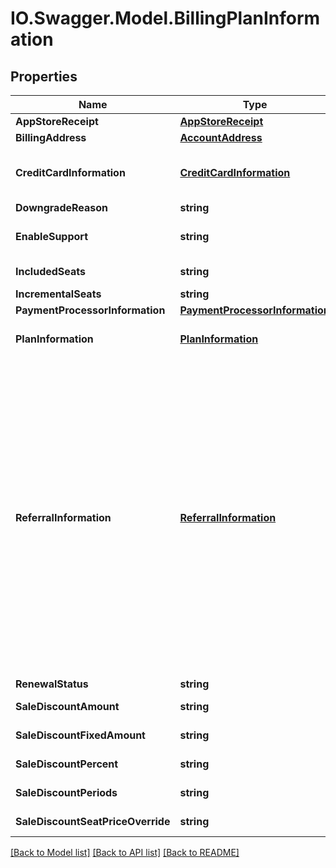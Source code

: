 # IO.Swagger.Model.BillingPlanInformation
## Properties

Name | Type | Description | Notes
------------ | ------------- | ------------- | -------------
**AppStoreReceipt** | [**AppStoreReceipt**](AppStoreReceipt.md) |  | [optional] 
**BillingAddress** | [**AccountAddress**](AccountAddress.md) |  | [optional] 
**CreditCardInformation** | [**CreditCardInformation**](CreditCardInformation.md) | A complex type that has information about the credit card used to pay for this account. | [optional] 
**DowngradeReason** | **string** |  | [optional] 
**EnableSupport** | **string** | When set to **true**, then customer support is provided as part of the account plan. | [optional] 
**IncludedSeats** | **string** | The number of seats (users) included. | [optional] 
**IncrementalSeats** | **string** | Reserved: TBD | [optional] 
**PaymentProcessorInformation** | [**PaymentProcessorInformation**](PaymentProcessorInformation.md) |  | [optional] 
**PlanInformation** | [**PlanInformation**](PlanInformation.md) | An object used to identify the features and attributes of the account being created. | [optional] 
**ReferralInformation** | [**ReferralInformation**](ReferralInformation.md) | A complex type that contains the following information for entering referral and discount information. The following items are included in the referral information (all string content): enableSupport, includedSeats, saleDiscountPercent, saleDiscountAmount, saleDiscountFixedAmount, saleDiscountPeriods, saleDiscountSeatPriceOverride, planStartMonth, referralCode, referrerName, advertisementId, publisherId, shopperId, promoCode, groupMemberId, idType, and industry   ###### Note: saleDiscountPercent, saleDiscountAmount, saleDiscountFixedAmount, saleDiscountPeriods, and saleDiscountSeatPriceOverride are reserved for DoucSign use only.   | [optional] 
**RenewalStatus** | **string** |  | [optional] 
**SaleDiscountAmount** | **string** | Reserved for DocuSign use only. | [optional] 
**SaleDiscountFixedAmount** | **string** | Reserved for DocuSign use only. | [optional] 
**SaleDiscountPercent** | **string** | Reserved for DocuSign use only. | [optional] 
**SaleDiscountPeriods** | **string** | Reserved for DocuSign use only. | [optional] 
**SaleDiscountSeatPriceOverride** | **string** | Reserved for DocuSign use only. | [optional] 

[[Back to Model list]](../README.md#documentation-for-models) [[Back to API list]](../README.md#documentation-for-api-endpoints) [[Back to README]](../README.md)

